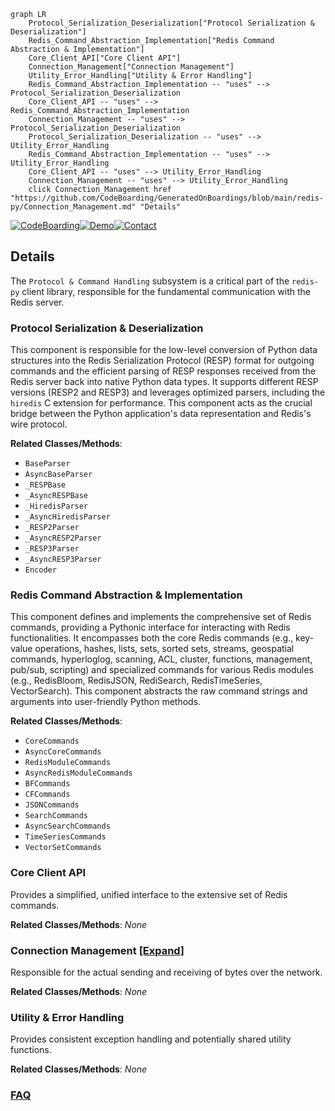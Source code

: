 ```mermaid
graph LR
    Protocol_Serialization_Deserialization["Protocol Serialization & Deserialization"]
    Redis_Command_Abstraction_Implementation["Redis Command Abstraction & Implementation"]
    Core_Client_API["Core Client API"]
    Connection_Management["Connection Management"]
    Utility_Error_Handling["Utility & Error Handling"]
    Redis_Command_Abstraction_Implementation -- "uses" --> Protocol_Serialization_Deserialization
    Core_Client_API -- "uses" --> Redis_Command_Abstraction_Implementation
    Connection_Management -- "uses" --> Protocol_Serialization_Deserialization
    Protocol_Serialization_Deserialization -- "uses" --> Utility_Error_Handling
    Redis_Command_Abstraction_Implementation -- "uses" --> Utility_Error_Handling
    Core_Client_API -- "uses" --> Utility_Error_Handling
    Connection_Management -- "uses" --> Utility_Error_Handling
    click Connection_Management href "https://github.com/CodeBoarding/GeneratedOnBoardings/blob/main/redis-py/Connection_Management.md" "Details"
```

[![CodeBoarding](https://img.shields.io/badge/Generated%20by-CodeBoarding-9cf?style=flat-square)](https://github.com/CodeBoarding/CodeBoarding)[![Demo](https://img.shields.io/badge/Try%20our-Demo-blue?style=flat-square)](https://www.codeboarding.org/demo)[![Contact](https://img.shields.io/badge/Contact%20us%20-%20contact@codeboarding.org-lightgrey?style=flat-square)](mailto:contact@codeboarding.org)

## Details

The `Protocol & Command Handling` subsystem is a critical part of the `redis-py` client library, responsible for the fundamental communication with the Redis server.

### Protocol Serialization & Deserialization
This component is responsible for the low-level conversion of Python data structures into the Redis Serialization Protocol (RESP) format for outgoing commands and the efficient parsing of RESP responses received from the Redis server back into native Python data types. It supports different RESP versions (RESP2 and RESP3) and leverages optimized parsers, including the `hiredis` C extension for performance. This component acts as the crucial bridge between the Python application's data representation and Redis's wire protocol.


**Related Classes/Methods**:

- `BaseParser`
- `AsyncBaseParser`
- `_RESPBase`
- `_AsyncRESPBase`
- `_HiredisParser`
- `_AsyncHiredisParser`
- `_RESP2Parser`
- `_AsyncRESP2Parser`
- `_RESP3Parser`
- `_AsyncRESP3Parser`
- `Encoder`


### Redis Command Abstraction & Implementation
This component defines and implements the comprehensive set of Redis commands, providing a Pythonic interface for interacting with Redis functionalities. It encompasses both the core Redis commands (e.g., key-value operations, hashes, lists, sets, sorted sets, streams, geospatial commands, hyperloglog, scanning, ACL, cluster, functions, management, pub/sub, scripting) and specialized commands for various Redis modules (e.g., RedisBloom, RedisJSON, RediSearch, RedisTimeSeries, VectorSearch). This component abstracts the raw command strings and arguments into user-friendly Python methods.


**Related Classes/Methods**:

- `CoreCommands`
- `AsyncCoreCommands`
- `RedisModuleCommands`
- `AsyncRedisModuleCommands`
- `BFCommands`
- `CFCommands`
- `JSONCommands`
- `SearchCommands`
- `AsyncSearchCommands`
- `TimeSeriesCommands`
- `VectorSetCommands`


### Core Client API
Provides a simplified, unified interface to the extensive set of Redis commands.


**Related Classes/Methods**: _None_

### Connection Management [[Expand]](./Connection_Management.md)
Responsible for the actual sending and receiving of bytes over the network.


**Related Classes/Methods**: _None_

### Utility & Error Handling
Provides consistent exception handling and potentially shared utility functions.


**Related Classes/Methods**: _None_



### [FAQ](https://github.com/CodeBoarding/GeneratedOnBoardings/tree/main?tab=readme-ov-file#faq)